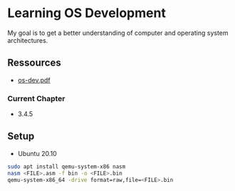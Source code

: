# Learning OS Development

My goal is to get a better understanding of computer and operating system architectures. 

## Ressources
- [os-dev.pdf](https://www.cs.bham.ac.uk/~exr/lectures/opsys/10_11/lectures/os-dev.pdf)

### Current Chapter
- 3.4.5

## Setup

- Ubuntu 20.10

``` bash
sudo apt install qemu-system-x86 nasm
nasm <FILE>.asm -f bin -o <FILE>.bin
qemu-system-x86_64 -drive format=raw,file=<FILE>.bin
```
